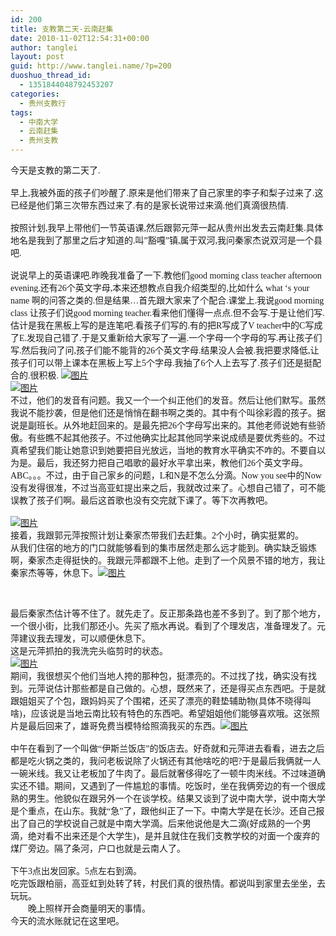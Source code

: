 ```yaml
---
id: 200
title: 支教第二天-云南赶集
date: 2010-11-02T12:54:31+00:00
author: tanglei
layout: post
guid: http://www.tanglei.name/?p=200
duoshuo_thread_id:
  - 1351844048792453207
categories:
  - 贵州支教行
tags:
  - 中南大学
  - 云南赶集
  - 贵州支教
---
```

<p class="MsoNormal" style="margin: 0cm 0cm 0pt;">
  <span style="font-family: 宋体; mso-ascii-font-family: 'Times New Roman'; mso-hansi-font-family: 'Times New Roman';">今天是支教的第二天了</span><span lang="EN-US"><span style="font-family: 'Times New Roman';">.</span></span>
</p>

<p class="MsoNormal" style="margin: 0cm 0cm 0pt;">
  <span lang="EN-US"><span style="mso-tab-count: 1;"><span style="font-family: 'Times New Roman';"><br /> </span></span></span><span style="font-family: 宋体; mso-ascii-font-family: 'Times New Roman'; mso-hansi-font-family: 'Times New Roman';">早上</span><span lang="EN-US"><span style="font-family: 'Times New Roman';">,</span></span><span style="font-family: 宋体; mso-ascii-font-family: 'Times New Roman'; mso-hansi-font-family: 'Times New Roman';">我被外面的孩子们吵醒了</span><span lang="EN-US"><span style="font-family: 'Times New Roman';">.</span></span><span style="font-family: 宋体; mso-ascii-font-family: 'Times New Roman'; mso-hansi-font-family: 'Times New Roman';">原来是他们带来了自己家里的李子和梨子过来了</span><span lang="EN-US"><span style="font-family: 'Times New Roman';">.</span></span><span style="font-family: 宋体; mso-ascii-font-family: 'Times New Roman'; mso-hansi-font-family: 'Times New Roman';">这已经是他们第三次带东西过来了</span><span lang="EN-US"><span style="font-family: 'Times New Roman';">.</span></span><span style="font-family: 宋体; mso-ascii-font-family: 'Times New Roman'; mso-hansi-font-family: 'Times New Roman';">有的是家长说带过来滴</span><span lang="EN-US"><span style="font-family: 'Times New Roman';">.</span></span><span style="font-family: 宋体; mso-ascii-font-family: 'Times New Roman'; mso-hansi-font-family: 'Times New Roman';">他们真滴很热情</span><span lang="EN-US"><span style="font-family: 'Times New Roman';">.</span></span>
</p>

<p class="MsoNormal" style="margin: 0cm 0cm 0pt;">
  <span lang="EN-US"><span style="mso-tab-count: 1;"><span style="font-family: 'Times New Roman';"><br /> </span></span></span><span style="font-family: 宋体; mso-ascii-font-family: 'Times New Roman'; mso-hansi-font-family: 'Times New Roman';">按照计划</span><span lang="EN-US"><span style="font-family: 'Times New Roman';">,</span></span><span style="font-family: 宋体; mso-ascii-font-family: 'Times New Roman'; mso-hansi-font-family: 'Times New Roman';">我早上带他们一节英语课</span><span lang="EN-US"><span style="font-family: 'Times New Roman';">,</span></span><span style="font-family: 宋体; mso-ascii-font-family: 'Times New Roman'; mso-hansi-font-family: 'Times New Roman';">然后跟郭元萍一起从贵州出发去云南赶集</span><span lang="EN-US"><span style="font-family: 'Times New Roman';">.</span></span><span style="font-family: 宋体; mso-ascii-font-family: 'Times New Roman'; mso-hansi-font-family: 'Times New Roman';">具体地名是我到了那里之后才知道的</span><span lang="EN-US"><span style="font-family: 'Times New Roman';">.</span></span><span style="font-family: 宋体; mso-ascii-font-family: 'Times New Roman'; mso-hansi-font-family: 'Times New Roman';">叫</span><span lang="EN-US"><span style="font-family: 'Times New Roman';">”</span></span><span style="font-family: 宋体; mso-ascii-font-family: 'Times New Roman'; mso-hansi-font-family: 'Times New Roman';">豁嘎</span><span lang="EN-US"><span style="font-family: 'Times New Roman';">”</span></span><span style="font-family: 宋体; mso-ascii-font-family: 'Times New Roman'; mso-hansi-font-family: 'Times New Roman';">镇</span><span lang="EN-US"><span style="font-family: 'Times New Roman';">,</span></span><span style="font-family: 宋体; mso-ascii-font-family: 'Times New Roman'; mso-hansi-font-family: 'Times New Roman';">属于双河</span><span lang="EN-US"><span style="font-family: 'Times New Roman';">,</span></span><span style="font-family: 宋体; mso-ascii-font-family: 'Times New Roman'; mso-hansi-font-family: 'Times New Roman';">我问秦家杰说双河是一个县吧</span><span lang="EN-US"><span style="font-family: 'Times New Roman';">.</span></span>
</p>

<p class="MsoNormal" style="margin: 0cm 0cm 0pt;">
  <span lang="EN-US"><span style="mso-tab-count: 1;"><span style="font-family: 'Times New Roman';"><br /> </span></span></span><span style="font-family: 宋体; mso-ascii-font-family: 'Times New Roman'; mso-hansi-font-family: 'Times New Roman';">说说早上的英语课吧</span><span lang="EN-US"><span style="font-family: 'Times New Roman';">.</span></span><span style="font-family: 宋体; mso-ascii-font-family: 'Times New Roman'; mso-hansi-font-family: 'Times New Roman';">昨晚我准备了一下</span><span lang="EN-US"><span style="font-family: 'Times New Roman';">.</span></span><span style="font-family: 宋体; mso-ascii-font-family: 'Times New Roman'; mso-hansi-font-family: 'Times New Roman';">教他们</span><span lang="EN-US"><span style="font-family: 'Times New Roman';">good morning class teacher afternoon<br /> evening.</span></span><span style="font-family: 宋体; mso-ascii-font-family: 'Times New Roman'; mso-hansi-font-family: 'Times New Roman';">还有</span><span lang="EN-US"><span style="font-family: 'Times New Roman';">26</span></span><span style="font-family: 宋体; mso-ascii-font-family: 'Times New Roman'; mso-hansi-font-family: 'Times New Roman';">个英文字母</span><span lang="EN-US"><span style="font-family: 'Times New Roman';">,</span></span><span style="font-family: 宋体; mso-ascii-font-family: 'Times New Roman'; mso-hansi-font-family: 'Times New Roman';">本来还想教点自我介绍类型的</span><span lang="EN-US"><span style="font-family: 'Times New Roman';">,</span></span><span style="font-family: 宋体; mso-ascii-font-family: 'Times New Roman'; mso-hansi-font-family: 'Times New Roman';">比如什么</span><span lang="EN-US"><span style="font-family: 'Times New Roman';"> what ‘s your name </span></span><span style="font-family: 宋体; mso-ascii-font-family: 'Times New Roman'; mso-hansi-font-family: 'Times New Roman';">啊的问答之类的</span><span lang="EN-US"><span style="font-family: 'Times New Roman';">.</span></span><span style="font-family: 宋体; mso-ascii-font-family: 'Times New Roman'; mso-hansi-font-family: 'Times New Roman';">但是结果</span><span lang="EN-US"><span style="font-family: 'Times New Roman';">…</span></span><span style="font-family: 宋体; mso-ascii-font-family: 'Times New Roman'; mso-hansi-font-family: 'Times New Roman';">首先跟大家来了个配合</span><span lang="EN-US"><span style="font-family: 'Times New Roman';">.</span></span><span style="font-family: 宋体; mso-ascii-font-family: 'Times New Roman'; mso-hansi-font-family: 'Times New Roman';">课堂上</span><span lang="EN-US"><span style="font-family: 'Times New Roman';">.</span></span><span style="font-family: 宋体; mso-ascii-font-family: 'Times New Roman'; mso-hansi-font-family: 'Times New Roman';">我说</span><span lang="EN-US"><span style="font-family: 'Times New Roman';">good morning class </span></span><span style="font-family: 宋体; mso-ascii-font-family: 'Times New Roman'; mso-hansi-font-family: 'Times New Roman';">让孩子们说</span><span lang="EN-US"><span style="font-family: 'Times New Roman';">good morning teacher.</span></span><span style="font-family: 宋体; mso-ascii-font-family: 'Times New Roman'; mso-hansi-font-family: 'Times New Roman';">看来他们懂得一点点</span><span lang="EN-US"><span style="font-family: 'Times New Roman';">.</span></span><span style="font-family: 宋体; mso-ascii-font-family: 'Times New Roman'; mso-hansi-font-family: 'Times New Roman';">但不会写</span><span lang="EN-US"><span style="font-family: 'Times New Roman';">.</span></span><span style="font-family: 宋体; mso-ascii-font-family: 'Times New Roman'; mso-hansi-font-family: 'Times New Roman';">于是让他们写</span><span lang="EN-US"><span style="font-family: 'Times New Roman';">.</span></span><span style="font-family: 宋体; mso-ascii-font-family: 'Times New Roman'; mso-hansi-font-family: 'Times New Roman';">估计是我在黑板上写的是连笔吧</span><span lang="EN-US"><span style="font-family: 'Times New Roman';">.</span></span><span style="font-family: 宋体; mso-ascii-font-family: 'Times New Roman'; mso-hansi-font-family: 'Times New Roman';">看孩子们写的</span><span lang="EN-US"><span style="font-family: 'Times New Roman';">.</span></span><span style="font-family: 宋体; mso-ascii-font-family: 'Times New Roman'; mso-hansi-font-family: 'Times New Roman';">有的把</span><span lang="EN-US"><span style="font-family: 'Times New Roman';">R</span></span><span style="font-family: 宋体; mso-ascii-font-family: 'Times New Roman'; mso-hansi-font-family: 'Times New Roman';">写成了</span><span lang="EN-US"><span style="font-family: 'Times New Roman';">V teacher</span></span><span style="font-family: 宋体; mso-ascii-font-family: 'Times New Roman'; mso-hansi-font-family: 'Times New Roman';">中的</span><span lang="EN-US"><span style="font-family: 'Times New Roman';">C</span></span><span style="font-family: 宋体; mso-ascii-font-family: 'Times New Roman'; mso-hansi-font-family: 'Times New Roman';">写成了</span><span lang="EN-US"><span style="font-family: 'Times New Roman';">E.</span></span><span style="font-family: 宋体; mso-ascii-font-family: 'Times New Roman'; mso-hansi-font-family: 'Times New Roman';">发现自己错了</span><span lang="EN-US"><span style="font-family: 'Times New Roman';">.</span></span><span style="font-family: 宋体; mso-ascii-font-family: 'Times New Roman'; mso-hansi-font-family: 'Times New Roman';">于是又重新给大家写了一遍</span><span lang="EN-US"><span style="font-family: 'Times New Roman';">.</span></span><span style="font-family: 宋体; mso-ascii-font-family: 'Times New Roman'; mso-hansi-font-family: 'Times New Roman';">一个字母一个字母的写</span><span lang="EN-US"><span style="font-family: 'Times New Roman';">.</span></span><span style="font-family: 宋体; mso-ascii-font-family: 'Times New Roman'; mso-hansi-font-family: 'Times New Roman';">再让孩子们写</span><span lang="EN-US"><span style="font-family: 'Times New Roman';">.</span></span><span style="font-family: 宋体; mso-ascii-font-family: 'Times New Roman'; mso-hansi-font-family: 'Times New Roman';">然后我问了问</span><span lang="EN-US"><span style="font-family: 'Times New Roman';">,</span></span><span style="font-family: 宋体; mso-ascii-font-family: 'Times New Roman'; mso-hansi-font-family: 'Times New Roman';">孩子们能不能背的</span><span lang="EN-US"><span style="font-family: 'Times New Roman';">26</span></span><span style="font-family: 宋体; mso-ascii-font-family: 'Times New Roman'; mso-hansi-font-family: 'Times New Roman';">个英文字母</span><span lang="EN-US"><span style="font-family: 'Times New Roman';">.</span></span><span style="font-family: 宋体; mso-ascii-font-family: 'Times New Roman'; mso-hansi-font-family: 'Times New Roman';">结果没人会被</span><span lang="EN-US"><span style="font-family: 'Times New Roman';">.</span></span><span style="font-family: 宋体; mso-ascii-font-family: 'Times New Roman'; mso-hansi-font-family: 'Times New Roman';">我把要求降低</span><span lang="EN-US"><span style="font-family: 'Times New Roman';">,</span></span><span style="font-family: 宋体; mso-ascii-font-family: 'Times New Roman'; mso-hansi-font-family: 'Times New Roman';">让孩子们可以带上课本在黑板上写上</span><span lang="EN-US"><span style="font-family: 'Times New Roman';">5</span></span><span style="font-family: 宋体; mso-ascii-font-family: 'Times New Roman'; mso-hansi-font-family: 'Times New Roman';">个字母</span><span lang="EN-US"><span style="font-family: 'Times New Roman';">.</span></span><span style="font-family: 宋体; mso-ascii-font-family: 'Times New Roman'; mso-hansi-font-family: 'Times New Roman';">我抽了</span><span lang="EN-US"><span style="font-family: 'Times New Roman';">6</span></span><span style="font-family: 宋体; mso-ascii-font-family: 'Times New Roman'; mso-hansi-font-family: 'Times New Roman';">个人上去写了</span><span lang="EN-US"><span style="font-family: 'Times New Roman';">.</span></span><span style="font-family: 宋体; mso-ascii-font-family: 'Times New Roman'; mso-hansi-font-family: 'Times New Roman';">孩子们还是挺配合的</span><span lang="EN-US"><span style="font-family: 'Times New Roman';">.</span></span><span style="font-family: 宋体; mso-ascii-font-family: 'Times New Roman'; mso-hansi-font-family: 'Times New Roman';">很积极</span><span lang="EN-US"><span style="font-family: 'Times New Roman';">. <a href="/wp-content/blogresources/volenteer-teaching-In-GuiZhou/2-1.jpg" target="_blank"><img src="/wp-content/blogresources/volenteer-teaching-In-GuiZhou/2-1.jpg" alt="图片"  /></a></span></span>
</p>

<p class="MsoNormal" style="margin: 0cm 0cm 0pt;">
  <span style="font-family: 宋体; mso-ascii-font-family: 'Times New Roman'; mso-hansi-font-family: 'Times New Roman';"><a href="/wp-content/blogresources/volenteer-teaching-In-GuiZhou/2-2.jpg" target="_blank"><img src="/wp-content/blogresources/volenteer-teaching-In-GuiZhou/2-2.jpg" alt="图片"  /></a></span>
</p>

<p class="MsoNormal" style="margin: 0cm 0cm 0pt;">
  <span style="font-family: 宋体; mso-ascii-font-family: 'Times New Roman'; mso-hansi-font-family: 'Times New Roman';">不过，他们的发音有问题。我又一个一个纠正他们的发音。然后让他们默写。虽然我说不能抄袭，但是他们还是悄悄在翻书啊之类的。其中有个叫徐彩霞的孩子。据说是副班长。从外地赶回来的。是最先把</span><span lang="EN-US"><span style="font-family: 'Times New Roman';">26</span></span><span style="font-family: 宋体; mso-ascii-font-family: 'Times New Roman'; mso-hansi-font-family: 'Times New Roman';">个字母写出来的。其他老师说她有些骄傲。有些瞧不起其他孩子。不过他确实比起其他同学来说成绩是要优秀些的。不过真希望我们能让她意识到她要把目光放远，当地的教育水平确实不咋的。不要自以为是。最后，我还努力把自己唱歌的最好水平拿出来，教他们</span><span lang="EN-US"><span style="font-family: 'Times New Roman';">26</span></span><span style="font-family: 宋体; mso-ascii-font-family: 'Times New Roman'; mso-hansi-font-family: 'Times New Roman';">个英文字母。</span><span lang="EN-US"><span style="font-family: 'Times New Roman';">ABC</span></span><span style="font-family: 宋体; mso-ascii-font-family: 'Times New Roman'; mso-hansi-font-family: 'Times New Roman';">。。。不过，由于自己家乡的问题，</span><span lang="EN-US"><span style="font-family: 'Times New Roman';">L</span></span><span style="font-family: 宋体; mso-ascii-font-family: 'Times New Roman'; mso-hansi-font-family: 'Times New Roman';">和</span><span lang="EN-US"><span style="font-family: 'Times New Roman';">N</span></span><span style="font-family: 宋体; mso-ascii-font-family: 'Times New Roman'; mso-hansi-font-family: 'Times New Roman';">是不怎么分滴。</span><span lang="EN-US"><span style="font-family: 'Times New Roman';">Now you see</span></span><span style="font-family: 宋体; mso-ascii-font-family: 'Times New Roman'; mso-hansi-font-family: 'Times New Roman';">中的</span><span lang="EN-US"><span style="font-family: 'Times New Roman';">Now</span></span><span style="font-family: 宋体; mso-ascii-font-family: 'Times New Roman'; mso-hansi-font-family: 'Times New Roman';">没有发得很准，不过当高亚虹提出来之后，我就改过来了。心想自己错了，可不能误教了孩子们啊。最后这首歌也没有交完就下课了。等下次再教吧。</span>
</p>

<p class="MsoNormal" style="margin: 0cm 0cm 0pt;">
  <span lang="EN-US"><span style="mso-tab-count: 1;"><span style="font-family: 'Times New Roman';"><br /> </span></span></span><span style="font-family: 宋体; mso-ascii-font-family: 'Times New Roman'; mso-hansi-font-family: 'Times New Roman';"><a href="/wp-content/blogresources/volenteer-teaching-In-GuiZhou/2-3.jpg"><img src="/wp-content/blogresources/volenteer-teaching-In-GuiZhou/2-3.jpg" alt="图片"  /></a></span>
</p>

<p class="MsoNormal" style="margin: 0cm 0cm 0pt;">
  <span style="font-family: 宋体; mso-ascii-font-family: 'Times New Roman'; mso-hansi-font-family: 'Times New Roman';">接着，我跟郭元萍按照计划让秦家杰带我们去赶集。</span><span lang="EN-US"><span style="font-family: 'Times New Roman';">2</span></span><span style="font-family: 宋体; mso-ascii-font-family: 'Times New Roman'; mso-hansi-font-family: 'Times New Roman';">个小时，确实挺累的。</span>
</p>

<p class="MsoNormal" style="margin: 0cm 0cm 0pt;">
  <span style="font-family: 宋体; mso-ascii-font-family: 'Times New Roman'; mso-hansi-font-family: 'Times New Roman';">从我们住宿的地方的门口就能够看到的集市居然走那么远才能到。确实缺乏锻炼啊，秦家杰走得挺快的。我跟元萍都跟不上他。走到了一个风景不错的地方，我让秦家杰等等，休息下。<a href="/wp-content/blogresources/volenteer-teaching-In-GuiZhou/2-4.jpg" target="_blank"><img src="/wp-content/blogresources/volenteer-teaching-In-GuiZhou/2-4.jpg" alt="图片"  /></a></span>
</p>

&nbsp;

<p class="MsoNormal" style="margin: 0cm 0cm 0pt;">
  <span style="font-family: 宋体; mso-ascii-font-family: 'Times New Roman'; mso-hansi-font-family: 'Times New Roman';">最后秦家杰估计等不住了。就先走了。反正那条路也差不多到了。到了那个地方，一个很小街，比我们那还小。先买了瓶水再说。看到了个理发店，准备理发了。元萍建议我去理发，可以顺便休息下。</span>
</p>

<p class="MsoNormal" style="margin: 0cm 0cm 0pt;">
  <span style="font-family: 宋体; mso-ascii-font-family: 'Times New Roman'; mso-hansi-font-family: 'Times New Roman';">这是元萍抓拍的我洗完头临剪时的状态。</span>
</p>

<p class="MsoNormal" style="margin: 0cm 0cm 0pt;">
  <span lang="EN-US"><span style="font-family: 'Times New Roman';"> <a href="/wp-content/blogresources/volenteer-teaching-In-GuiZhou/2-5.jpg" target="_blank"><img src="/wp-content/blogresources/volenteer-teaching-In-GuiZhou/2-5.jpg" alt="图片"  /></a></span></span>
</p>

<p class="MsoNormal" style="margin: 0cm 0cm 0pt;">
  <span style="font-family: 宋体; mso-ascii-font-family: 'Times New Roman'; mso-hansi-font-family: 'Times New Roman';">期间，我很想买个他们当地人挎的那种包，挺漂亮的。不过找了找，确实没有找到。元萍说估计那些都是自己做的。心想，既然来了，还是得买点东西吧。于是就跟姐姐买了个包，跟妈妈买了个围裙，还买了漂亮的鞋垫辅助物</span><span lang="EN-US"><span style="font-family: 'Times New Roman';">(</span></span><span style="font-family: 宋体; mso-ascii-font-family: 'Times New Roman'; mso-hansi-font-family: 'Times New Roman';">具体不晓得叫啥</span><span lang="EN-US"><span style="font-family: 'Times New Roman';">)</span></span><span style="font-family: 宋体; mso-ascii-font-family: 'Times New Roman'; mso-hansi-font-family: 'Times New Roman';">，应该说是当地云南比较有特色的东西吧。希望姐姐他们能够喜欢哦。</span><span style="font-family: 宋体; mso-ascii-font-family: 'Times New Roman'; mso-hansi-font-family: 'Times New Roman';">这张照片是最后回来了，雄哥免费当模特给照滴我买的东西。<a href="/wp-content/blogresources/volenteer-teaching-In-GuiZhou/2-6.jpg" target="_blank"><img src="/wp-content/blogresources/volenteer-teaching-In-GuiZhou/2-6.jpg" alt="图片"  /></a></span>
</p>

<p class="MsoNormal" style="margin: 0cm 0cm 0pt;">
  <span lang="EN-US"><span style="mso-tab-count: 1;"><span style="font-family: 'Times New Roman';"><br /> </span></span></span><span style="font-family: 宋体; mso-ascii-font-family: 'Times New Roman'; mso-hansi-font-family: 'Times New Roman';">中午在看到了一个叫做“伊斯兰饭店”的饭店去。好奇就和元萍进去看看，进去之后都是吃火锅之类的，我问老板说除了火锅还有其他啥吃的吧</span><span lang="EN-US"><span style="font-family: 'Times New Roman';">?</span></span><span style="font-family: 宋体; mso-ascii-font-family: 'Times New Roman'; mso-hansi-font-family: 'Times New Roman';">于是最后我俩就一人一碗米线。我又让老板加了牛肉了。最后就奢侈得吃了一顿牛肉米线。不过味道确实还不错。期间，又遇到了一件尴尬的事情。吃饭时，坐在我俩旁边的有一个很成熟的男生。他貌似在跟另外一个在谈学校。结果又谈到了说中南大学，说中南大学是个重点，在山东。我就“急”了，跟他纠正了一下。中南大学是在长沙。还自己报出了自己的学校说自己就是中南大学滴。后来他说他是大二滴</span><span lang="EN-US"><span style="font-family: 'Times New Roman';">(</span></span><span style="font-family: 宋体; mso-ascii-font-family: 'Times New Roman'; mso-hansi-font-family: 'Times New Roman';">好成熟的一个男滴，绝对看不出来还是个大学生</span><span lang="EN-US"><span style="font-family: 'Times New Roman';">)</span></span><span style="font-family: 宋体; mso-ascii-font-family: 'Times New Roman'; mso-hansi-font-family: 'Times New Roman';">，是并且就住在我们支教学校的对面一个废弃的煤厂旁边。隔了条河，户口也就是云南人了。</span>
</p>

<p class="MsoNormal" style="margin: 0cm 0cm 0pt;">
  <span lang="EN-US"><span style="mso-tab-count: 1;"><span style="font-family: 'Times New Roman';"><br /> </span></span></span><span style="font-family: 宋体; mso-ascii-font-family: 'Times New Roman'; mso-hansi-font-family: 'Times New Roman';">下午</span><span lang="EN-US"><span style="font-family: 'Times New Roman';">3</span></span><span style="font-family: 宋体; mso-ascii-font-family: 'Times New Roman'; mso-hansi-font-family: 'Times New Roman';">点出发回家。</span><span lang="EN-US"><span style="font-family: 'Times New Roman';">5</span></span><span style="font-family: 宋体; mso-ascii-font-family: 'Times New Roman'; mso-hansi-font-family: 'Times New Roman';">点左右到滴。</span>
</p>

<p class="MsoNormal" style="margin: 0cm 0cm 0pt;">
  <span style="font-family: 宋体; mso-ascii-font-family: 'Times New Roman'; mso-hansi-font-family: 'Times New Roman';">吃完饭跟柏丽，高亚虹到处转了转，村民们真的很热情。都说叫到家里去坐坐，去玩玩。</span>
</p>

<p class="MsoNormal" style="text-indent: 21pt; margin: 0cm 0cm 0pt;">
  <span style="font-family: 宋体; mso-ascii-font-family: 'Times New Roman'; mso-hansi-font-family: 'Times New Roman';">晚上照样开会商量明天的事情。</span>
</p>

<p class="MsoNormal" style="margin: 0cm 0cm 0pt;">
  <span style="font-family: 宋体; mso-ascii-font-family: 'Times New Roman'; mso-hansi-font-family: 'Times New Roman';">今天的流水账就记在这里吧。</span>
</p>
